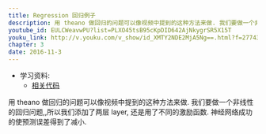 ```yaml
---
title: Regression 回归例子
description: 用 theano 做回归的问题可以像视频中提到的这种方法来做. 我们要做一个非线性的回归问题,,所以我们添加了两层 layer, 还是用了不同的激励函数. 神经网络成功的使预测误差得到了减小.
youtube_id: EULCWeavwPU?list=PLXO45tsB95cKpDID642AjNkygrSR5X15T
youku_link: http://v.youku.com/v_show/id_XMTY2NDE2MjA5Ng==.html?f=27743371&o=1
chapter: 3
date: 2016-11-3
---
```

* 学习资料:
  * [相关代码](https://github.com/MorvanZhou/tutorials/tree/master/theanoTUT/theano9_regression_nn)
  
  
用 theano 做回归的问题可以像视频中提到的这种方法来做. 我们要做一个非线性的回归问题,,所以我们添加了两层 layer, 还是用了不同的激励函数. 神经网络成功的使预测误差得到了减小.


